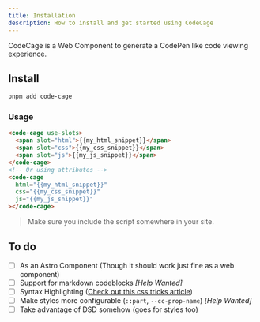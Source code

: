 ```yaml
---
title: Installation
description: How to install and get started using CodeCage
---
```


CodeCage is a Web Component to generate a CodePen like code viewing experience.

## Install

```sh
pnpm add code-cage
```

### Usage

```html
<code-cage use-slots>
  <span slot="html">{{my_html_snippet}}</span>
  <span slot="css">{{my_css_snippet}}</span>
  <span slot="js">{{my_js_snippet}}</span>
</code-cage>
<!-- Or using attributes -->
<code-cage
  html="{{my_html_snippet}}"
  css="{{my_css_snippet}}"
  js="{{my_js_snippet}}"
></code-cage>
```

> Make sure you include the script somewhere in your site.

## To do

- [ ] As an Astro Component (Though it should work just fine as a web component)
- [ ] Support for markdown codeblocks *[Help Wanted]*
- [ ] Syntax Highlighting ([Check out this css tricks article](https://css-tricks.com/css-custom-highlight-api-early-look/)) 
- [ ] Make styles more configurable (`::part`, `--cc-prop-name`) *[Help Wanted]*
- [ ] Take advantage of DSD somehow (goes for styles too)
